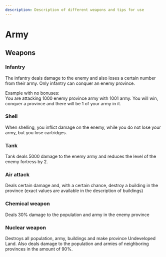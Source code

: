 ```yaml
---
description: Description of different weapons and tips for use
---
```


# Army

## Weapons

### Infantry

The infantry deals damage to the enemy and also loses a certain number from their army. Only infantry can conquer an enemy province.

Example with no bonuses:  
You are attacking 1000 enemy province army with 1001 army. You will win, conquer a province and there will be 1 of your army in it.

### Shell

When shelling, you inflict damage on the enemy, while you do not lose your army, but you lose cartridges.

### Tank

Tank deals 5000 damage to the enemy army and reduces the level of the enemy fortress by 2.

### Air attack

Deals certain damage and, with a certain chance, destroy a building in the province \(exact values are available in the description of buildings\)

### Chemical weapon

Deals 30% damage to the population and army in the enemy province

### Nuclear weapon

Destroys all population, army, buildings and make province Undeveloped Land. Also deals damage to the population and armies of neighboring provinces in the amount of 90%.

